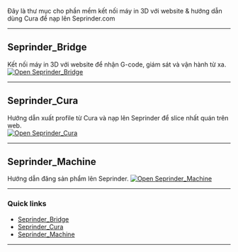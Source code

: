Đây là thư mục cho phần mềm kết nối máy in 3D với website & hướng dẫn dùng Cura để nạp lên Seprinder.com

---

## Seprinder_Bridge
Kết nối máy in 3D với website để nhận G-code, giám sát và vận hành từ xa.  
[![Open Seprinder_Bridge](https://img.shields.io/badge/Open-Seprinder_Bridge-2b6cb0?style=for-the-badge)](https://github.com/seprinder/Seprinder_Bridge)

---

## Seprinder_Cura
Hướng dẫn xuất profile từ Cura và nạp lên Seprinder để slice nhất quán trên web.  
[![Open Seprinder_Cura](https://img.shields.io/badge/Open-Seprinder_Cura-38a169?style=for-the-badge)](https://github.com/seprinder/Seprinder_Cura)

---

## Seprinder_Machine
Hướng dẫn đăng sản phẩm lên Seprinder.
[![Open Seprinder_Machine](https://img.shields.io/badge/Open-Seprinder_Machine-d97706?style=for-the-badge)](https://github.com/seprinder/Seprinder_Machine)

---

### Quick links
- [Seprinder_Bridge](https://github.com/seprinder/Seprinder_Bridge)
- [Seprinder_Cura](https://github.com/seprinder/Seprinder_Cura)
- [Seprinder_Machine](https://github.com/seprinder/Seprinder_Machine)

---
